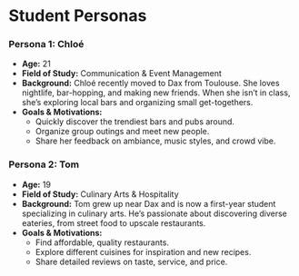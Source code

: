# Student Personas

### Persona 1: Chloé

- **Age:** 21
- **Field of Study:** Communication & Event Management
- **Background:** Chloé recently moved to Dax from Toulouse. She loves nightlife, bar-hopping, and making new friends. When she isn’t in class, she’s exploring local bars and organizing small get-togethers.
- **Goals & Motivations:**
    - Quickly discover the trendiest bars and pubs around.
    - Organize group outings and meet new people.
    - Share her feedback on ambiance, music styles, and crowd vibe.

### Persona 2: Tom

- **Age:** 19
- **Field of Study:** Culinary Arts & Hospitality
- **Background:** Tom grew up near Dax and is now a first-year student specializing in culinary arts. He’s passionate about discovering diverse eateries, from street food to upscale restaurants.
- **Goals & Motivations:**
    - Find affordable, quality restaurants.
    - Explore different cuisines for inspiration and new recipes.
    - Share detailed reviews on taste, service, and price.

